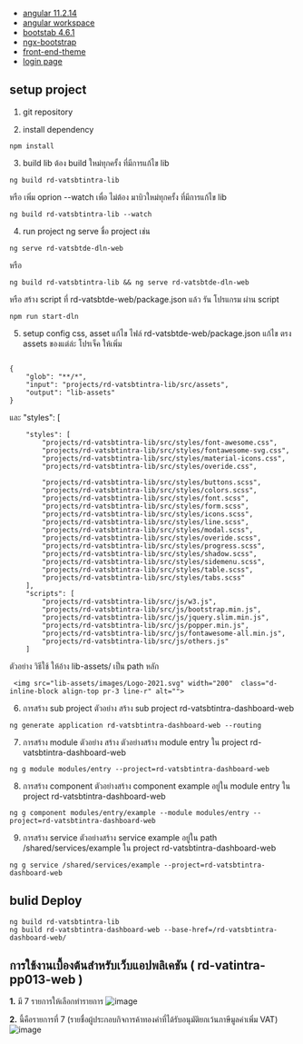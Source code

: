 * [angular 11.2.14](https://v11.angular.io/docs)
* [angular workspace](https://angular.io/guide/file-structure)
* [bootstab 4.6.1](https://getbootstrap.com/docs/4.6/getting-started/introduction/)
* [ngx-bootstrap](https://valor-software.com/ngx-bootstrap/old/7.1.2/#/)
* [front-end-theme](https://vsdataentry.pccth.com/front-end-theme/)
* [login page](https://vsdataentry.pccth.com/rd-sso-login-web/)

## setup project
1. git repository

2. install dependency
```
npm install  
```

3. build lib ต้อง build ใหม่ทุกครั้ง ที่มีการแก้ไข lib
```
ng build rd-vatsbtintra-lib
```

หรือ เพิ่ม oprion --watch เพื่อ ไม่ต้อง มาบิวใหม่ทุกครั้ง ที่มีการแก้ไข lib
```
ng build rd-vatsbtintra-lib --watch
```

4. run project ng serve ชื่อ project เช่น
```
ng serve rd-vatsbtde-dln-web 
```

หรือ 
```
ng build rd-vatsbtintra-lib && ng serve rd-vatsbtde-dln-web  
```

หรือ สร้าง script ที่ rd-vatsbtde-web/package.json แล้ว รัน โปรแกรม ผ่าน script
```
npm run start-dln
```

5. setup config css, asset  แก้ไข ไฟล์  rd-vatsbtde-web/package.json แก้ไข ตรง assets ของแต่ล่ะ โปรเจ็ค ให้เพิ่ม
```

{
    "glob": "**/*",
    "input": "projects/rd-vatsbtintra-lib/src/assets",
    "output": "lib-assets"
}
```
 และ "styles": [
```
    "styles": [
        "projects/rd-vatsbtintra-lib/src/styles/font-awesome.css",
        "projects/rd-vatsbtintra-lib/src/styles/fontawesome-svg.css",
        "projects/rd-vatsbtintra-lib/src/styles/material-icons.css",
        "projects/rd-vatsbtintra-lib/src/styles/overide.css",

        "projects/rd-vatsbtintra-lib/src/styles/buttons.scss",
        "projects/rd-vatsbtintra-lib/src/styles/colors.scss",
        "projects/rd-vatsbtintra-lib/src/styles/font.scss",
        "projects/rd-vatsbtintra-lib/src/styles/form.scss",
        "projects/rd-vatsbtintra-lib/src/styles/icons.scss",
        "projects/rd-vatsbtintra-lib/src/styles/line.scss",
        "projects/rd-vatsbtintra-lib/src/styles/modal.scss",
        "projects/rd-vatsbtintra-lib/src/styles/overide.scss",
        "projects/rd-vatsbtintra-lib/src/styles/progress.scss",
        "projects/rd-vatsbtintra-lib/src/styles/shadow.scss",
        "projects/rd-vatsbtintra-lib/src/styles/sidemenu.scss",
        "projects/rd-vatsbtintra-lib/src/styles/table.scss",
        "projects/rd-vatsbtintra-lib/src/styles/tabs.scss"
    ],
    "scripts": [
        "projects/rd-vatsbtintra-lib/src/js/w3.js",
        "projects/rd-vatsbtintra-lib/src/js/bootstrap.min.js",
        "projects/rd-vatsbtintra-lib/src/js/jquery.slim.min.js",
        "projects/rd-vatsbtintra-lib/src/js/popper.min.js",
        "projects/rd-vatsbtintra-lib/src/js/fontawesome-all.min.js",
        "projects/rd-vatsbtintra-lib/src/js/others.js"
    ]
```
ตัวอย่าง วิธีใช้ ให้อ้าง lib-assets/  เป็น path หลัก 
```
 <img src="lib-assets/images/Logo-2021.svg" width="200"  class="d-inline-block align-top pr-3 line-r" alt="">
```

6. การสร้าง sub project ตัวอย่าง สร้าง sub project rd-vatsbtintra-dashboard-web
```
ng generate application rd-vatsbtintra-dashboard-web --routing
```

7. การสร้าง module ตัวอย่าง สร้าง ตัวอย่างสร้าง module entry ใน project rd-vatsbtintra-dashboard-web
```
ng g module modules/entry --project=rd-vatsbtintra-dashboard-web
```

8. การสร้าง component ตัวอย่างสร้าง component example อยู่ใน module entry ใน project rd-vatsbtintra-dashboard-web
```
ng g component modules/entry/example --module modules/entry --project=rd-vatsbtintra-dashboard-web
```

9. การสร้าง service ตัวอย่างสร้าง service example อยู่ใน path /shared/services/example ใน project rd-vatsbtintra-dashboard-web
```
ng g service /shared/services/example --project=rd-vatsbtintra-dashboard-web
```

## bulid Deploy

```
ng build rd-vatsbtintra-lib
ng build rd-vatsbtintra-dashboard-web --base-href=/rd-vatsbtintra-dashboard-web/

```



## **การใช้งานเบื้องต้นสำหรับเว็บแอปพลิเคชัน ( rd-vatintra-pp013-web )**
**1.** มี 7 รายการให้เลือกทำรายการ
![image](https://github.com/suphachok2306/VAT-SBT/assets/60811108/cab4cca9-7c72-46f6-8e3b-d36fafea54a7)

**2.** นี้คือรายการที่ 7 (รายชื่อผู้ประกอบกิจการค้าทองคำที่ได้รับอนุมัติยกเว้นภาษีมูลค่าเพิ่ม VAT) 
![image](https://github.com/suphachok2306/VAT-SBT/assets/60811108/e24ab1d8-9c3c-4ce0-abee-664fb64bbd16)
